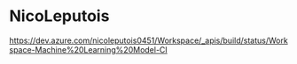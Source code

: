 # NicoLeputois
https://dev.azure.com/nicoleputois0451/Workspace/_apis/build/status/Workspace-Machine%20Learning%20Model-CI
